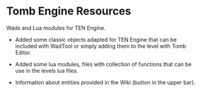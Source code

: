 
# Tomb Engine Resources
Wads and Lua modules for TEN Engine.

- Added some classic objects adapted for TEN Engine that can be included with WadTool or simply adding them to the level with Tomb Editor.

- Added some lua modules, files with collection of functions that can be use in the levels lua files.

- Information about entities provided in the Wiki (button in the upper bar).
